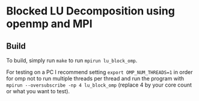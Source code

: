 
Blocked LU Decomposition using openmp and MPI
=============================================

Build
-----
To build, simply run `make` to run `mpirun lu_block_omp`.


For testing on a PC I recommend setting `export OMP_NUM_THREADS=1` in order for omp not to run multiple threads per thread and
run the program with `mpirun --oversubscribe -np 4 lu_block_omp` (replace 4 by your core count or what you want to test).



